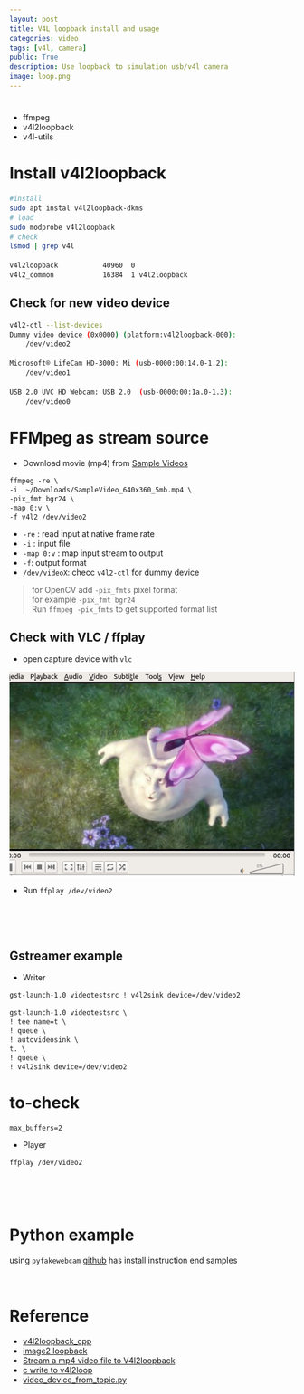 ```yaml
---
layout: post
title: V4L loopback install and usage
categories: video
tags: [v4l, camera]
public: True
description: Use loopback to simulation usb/v4l camera
image: loop.png
---
```


#
- ffmpeg
- v4l2loopback
- v4l-utils

# Install v4l2loopback
```bash
#install
sudo apt instal v4l2loopback-dkms
# load
sudo modprobe v4l2loopback
# check
lsmod | grep v4l

v4l2loopback           40960  0
v4l2_common            16384  1 v4l2loopback

```

## Check for new video device
```bash
v4l2-ctl --list-devices
Dummy video device (0x0000) (platform:v4l2loopback-000):
	/dev/video2

Microsoft® LifeCam HD-3000: Mi (usb-0000:00:14.0-1.2):
	/dev/video1

USB 2.0 UVC HD Webcam: USB 2.0  (usb-0000:00:1a.0-1.3):
	/dev/video0
```

# FFMpeg as stream source
- Download movie (mp4) from [Sample Videos](https://sample-videos.com/)
  
```
ffmpeg -re \
-i  ~/Downloads/SampleVideo_640x360_5mb.mp4 \
-pix_fmt bgr24 \
-map 0:v \
-f v4l2 /dev/video2
```

- `-re` : read input at native frame rate
- `-i` : input file
- `-map 0:v` : map input stream to output
- `-f`: output format
- `/dev/videoX`: checc `v4l2-ctl` for dummy device

> for OpenCV add `-pix_fmts` pixel format  
> for example `-pix_fmt bgr24`  
> Run `ffmpeg -pix_fmts` to get supported format list

## Check with VLC / ffplay
- open capture device with `vlc`

![](/images/2019-08-21-23-16-16.png)

- Run `ffplay /dev/video2`

&nbsp;  
&nbsp;  
&nbsp;  
## Gstreamer example
- Writer
  
```bash
gst-launch-1.0 videotestsrc ! v4l2sink device=/dev/video2
```

```
gst-launch-1.0 videotestsrc \
! tee name=t \
! queue \
! autovideosink \
t. \
! queue \
! v4l2sink device=/dev/video2
```

# to-check
```
max_buffers=2
```

- Player

```
ffplay /dev/video2
```
&nbsp;  
&nbsp;  
&nbsp;  
# Python example

using `pyfakewebcam` [github](https://github.com/jremmons/pyfakewebcam) has install instruction end samples
&nbsp;  
&nbsp;  
&nbsp;  
# Reference
- [v4l2loopback_cpp](https://github.com/eruffaldi/v4l2loopback_cpp)
- [image2 loopback](https://gist.github.com/TimSC/6532334)
- [Stream a mp4 video file to V4l2loopback](https://jiafei427.wordpress.com/2019/04/17/stream-a-mp4-video-file-to-v4l2loopback-device-02/)
- [c write to v4l2loop](https://github.com/umlaeute/v4l2loopback/blob/master/examples/test.c)
- [video_device_from_topic.py](https://gist.github.com/awesomebytes/d51fbd77ab1b887e7c3e)